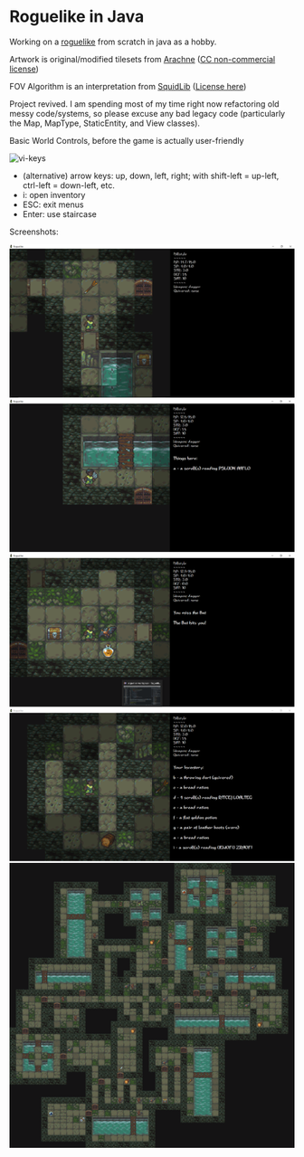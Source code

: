 # Roguelike in Java

Working on a [roguelike](http://www.roguebasin.com/index.php?title=Main_Page) from scratch in java as a hobby.

Artwork is original/modified tilesets from [Arachne](https://forums.tigsource.com/index.php?topic=14166.0)
([CC non-commercial license](https://creativecommons.org/licenses/by-nc-sa/4.0/))

FOV Algorithm is an interpretation from [SquidLib](https://github.com/SquidPony/SquidLib)
([License here](https://github.com/SquidPony/SquidLib/blob/master/LICENSE.txt))

Project revived. I am spending most of my time right now refactoring old messy code/systems, so please excuse any bad legacy code (particularly the Map, MapType, StaticEntity, and View classes).

Basic World Controls, before the game is actually user-friendly

![vi-keys](https://i.imgur.com/6T9eJtR.png)

- (alternative) arrow keys: up, down, left, right; with shift-left = up-left, ctrl-left = down-left, etc.
- i: open inventory
- ESC: exit menus
- Enter: use staircase

Screenshots:

![In-Game Screenshot](Renders/screenshots/screenshot1.png)
![In-Game Screenshot](Renders/screenshots/screenshot2.png)
![In-Game Screenshot](Renders/screenshots/screenshot3.png)
![In-Game Screenshot](Renders/screenshots/screenshot4.png)
![Level Map Example](Renders/465113223_0-t1583960217236.png)
